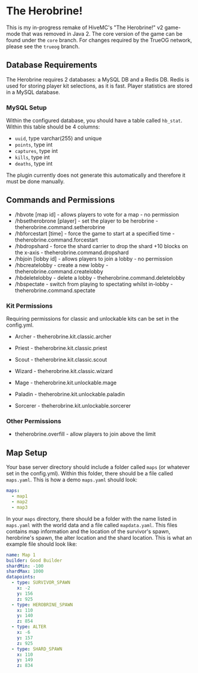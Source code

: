 # The Herobrine!

This is my in-progress remake of HiveMC's "The Herobrine!" v2 game-mode that was removed in Java 2. The core version of the game can be found under the `core` branch. For changes required by the TrueOG network, please see the `trueog` branch.

## Database Requirements
The Herobrine requires 2 databases: a MySQL DB and a Redis DB. Redis is used for storing player kit selections, as it is fast. Player statistics are stored in a MySQL database.

### MySQL Setup
Within the configured database, you should have a table called `hb_stat`. Within this table should be 4 columns:
- `uuid`, type varchar(255) and unique 
- `points`, type int
- `captures`, type int
- `kills`, type int
- `deaths`, type int

The plugin currently does not generate this automatically and therefore it must be done manually.

## Commands and Permissions
- /hbvote [map id] - allows players to vote for a map - no permission
- /hbsetherobrone [player] - set the player to be herobrine - theherobrine.command.setherobrine
- /hbforcestart [time] - force the game to start at a specified time - theherobrine.command.forcestart
- /hbdropshard - force the shard carrier to drop the shard +10 blocks on the x-axis - theherobrine.command.dropshard
- /hbjoin [lobby id] - allows players to join a lobby - no permission
- /hbcreatelobby - create a new lobby - theherobrine.command.createlobby
- /hbdeletelobby <lobby id> - delete a lobby - theherobrine.command.deletelobby
- /hbspectate - switch from playing to spectating whilst in-lobby - theherobrine.command.spectate

### Kit Permissions
Requiring permissions for classic and unlockable kits can be set in the config.yml.

- Archer - theherobrine.kit.classic.archer
- Priest - theherobrine.kit.classic.priest
- Scout - theherobrine.kit.classic.scout
- Wizard - theherobrine.kit.classic.wizard

- Mage - theherobrine.kit.unlockable.mage
- Paladin - theherobrine.kit.unlockable.paladin
- Sorcerer - theherobrine.kit.unlockable.sorcerer

### Other Permissions
- theherobrine.overfill - allow players to join above the limit 

## Map Setup
Your base server directory should include a folder called `maps` (or whatever set in the config.yml). Within this folder, there should be a file called `maps.yaml`. This is how a demo `maps.yaml` should look:
```yaml
maps:
  - map1
  - map2
  - map3
```

In your `maps` directory, there should be a folder with the name listed in `maps.yaml` with the world data and a file called `mapdata.yaml`.
This files contains map information and the location of the survivor's spawn, herobrine's spawn, the alter location and the shard location.
This is what an example file should look like:
```yaml
name: Map 1
builder: Good Builder
shardMin: -100
shardMax: 1000
datapoints:
  - type: SURVIVOR_SPAWN
    x: -2
    y: 156
    z: 925
  - type: HEROBRINE_SPAWN
    x: 110
    y: 140
    z: 854
  - type: ALTER
    x: -6
    y: 157
    z: 925
  - type: SHARD_SPAWN
    x: 110
    y: 149
    z: 834
```
